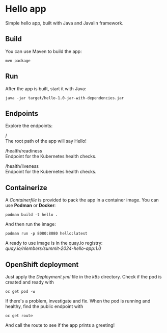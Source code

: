# Hello app

Simple hello app, built with Java and Javalin framework.

## Build

You can use Maven to build the app:

`mvn package`

## Run

After the app is built, start it with Java:

`java -jar target/hello-1.0-jar-with-dependencies.jar`

## Endpoints

Explore the endpoints:

/  
The root path of the app will say Hello!


/health/readiness  
Endpoint for the Kubernetes health checks.


/health/liveness  
Endpoint for the Kubernetes health checks.

## Containerize

A *Containerfile* is provided to pack the app in a container image. You can use **Podman** or **Docker**:

`podman build -t hello .`

And then run the image:

`podman run -p 8080:8080 hello:latest`

A ready to use image is in the quay.io registry:  
*quay.io/nlembers/summit-2024-hello-app:1.0*

## OpenShift deployment

Just apply the *Deployment.yml* file in the *k8s* directory. Check if the pod is created and ready with

`oc get pod -w`

If there's a problem, investigate and fix. When the pod is running and healthy, find the public endpoint with

`oc get route`

And call the route to see if the app prints a greeting!
